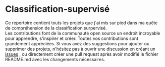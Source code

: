 # Classification-supervisé
Ce repertoire contient touts les projets que j'ai mis sur pied dans ma quête de compréhension de la classification surpervisé. <br>
Les contributions font de la communauté open source un endroit incroyable pour apprendre, s'inspirer et créer. Toutes vos contributions sont grandement appréciées.
Si vous avez des suggestions pour ajouter ou supprimer des projets, n'hésitez pas à ouvrir une discussion en créant un [issues](https://github.com/stivinston/Classification-supervise/issues/new)
, ou directement créer une pull request après avoir modifié le fichier README.md avec les changements nécessaires.
